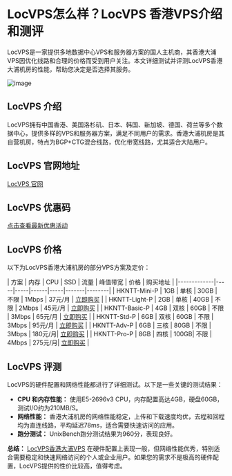 # LocVPS怎么样？LocVPS 香港VPS介绍和测评

LocVPS是一家提供多地数据中心VPS和服务器方案的国人主机商，其香港大浦VPS因优化线路和合理的价格而受到用户关注。本文详细测试并评测LocVPS香港大浦机房的性能，帮助您决定是否选择其服务。

![image](https://github.com/maddie0412/LocVPS/assets/157267909/20409f0b-f71e-433d-b5a5-0962c298b0f6)

## LocVPS 介绍

LocVPS拥有中国香港、美国洛杉矶、日本、韩国、新加坡、德国、荷兰等多个数据中心，提供多样的VPS和服务器方案，满足不同用户的需求。香港大浦机房是其自营机房，特点为BGP+CTG混合线路，优化带宽线路，尤其适合大陆用户。

## LocVPS 官网地址

[LocVPS 官网](https://my.locvps.net/page.aspx?c=referral&u=49381)

## LocVPS 优惠码

[点击查看最新优惠活动](https://my.locvps.net/page.aspx?c=referral&u=49381)

## LocVPS 价格

以下为LocVPS香港大浦机房的部分VPS方案及定价：

| 方案          | 内存 | CPU | SSD  | 流量 | 峰值带宽 | 价格     | 购买地址     |
|-------------|-----|-----|------|-----|-------|--------|
| HKNTT-Mini-P  | 1GB | 单核 | 30GB | 不限 | 1Mbps  | 37元/月 | [立即购买](https://my.locvps.net/page.aspx?c=referral&u=49381)     |
| HKNTT-Light-P | 2GB | 单核 | 40GB | 不限 | 2Mbps  | 45元/月 | [立即购买](https://my.locvps.net/page.aspx?c=referral&u=49381)     |
| HKNTT-Basic-P | 4GB | 双核 | 60GB | 不限 | 3Mbps  | 65元/月 | [立即购买](https://my.locvps.net/page.aspx?c=referral&u=49381)     |
| HKNTT-Std-P   | 6GB | 双核 | 60GB | 不限 | 3Mbps  | 95元/月 | [立即购买](https://my.locvps.net/page.aspx?c=referral&u=49381)     |
| HKNTT-Adv-P   | 6GB | 三核 | 80GB | 不限 | 3Mbps  | 180元/月| [立即购买](https://my.locvps.net/page.aspx?c=referral&u=49381)     |
| HKNTT-Pro-P   | 8GB | 四核 | 100GB| 不限 | 4Mbps  | 275元/月| [立即购买](https://my.locvps.net/page.aspx?c=referral&u=49381)     |

## LocVPS 评测

LocVPS的硬件配置和网络性能都进行了详细测试。以下是一些关键的测试结果：

- **CPU 和内存性能：** 使用E5-2696v3 CPU，内存配置高达4GB，硬盘60GB，测试I/O约为210MB/S。
- **网络性能：** 香港大浦机房的网络性能稳定，上传和下载速度均优，去程和回程均为直连线路，平均延迟78ms，适合需要快速访问的应用。
- **跑分测试：** UnixBench跑分测试结果为960分，表现良好。

**总结：** [LocVPS香港大浦VPS](https://my.locvps.net/page.aspx?c=referral&u=49381) 在硬件配置上表现一般，但网络性能优秀，特别适合需要稳定和快速网络访问的个人或企业用户。如果您的需求不是极高的硬件配置，LocVPS提供的性价比较高，值得考虑。




